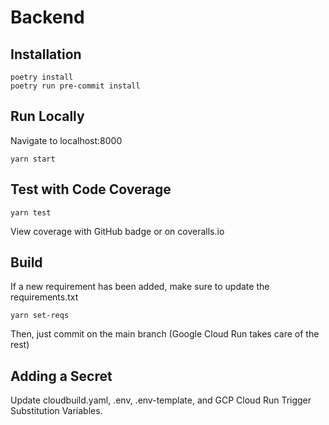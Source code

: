 # Backend

## Installation

```
poetry install
poetry run pre-commit install
```

## Run Locally

Navigate to localhost:8000

```
yarn start
```

## Test with Code Coverage

```
yarn test
```

View coverage with GitHub badge or on coveralls.io

## Build

If a new requirement has been added, make sure to update the requirements.txt

```
yarn set-reqs
```

Then, just commit on the main branch (Google Cloud Run takes care of the rest)

## Adding a Secret

Update cloudbuild.yaml, .env, .env-template, and GCP Cloud Run Trigger Substitution Variables.
